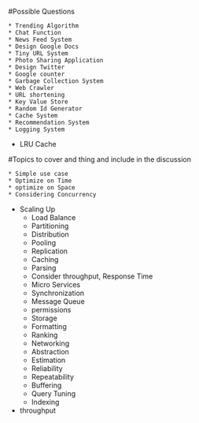 #Possible Questions

	* Trending Algorithm
	* Chat Function
	* News Feed System
	* Design Google Docs
	* Tiny URL System
	* Photo Sharing Application
	* Design Twitter
	* Google counter
	* Garbage Collection System
	* Web Crawler
	* URL shortening
	* Key Value Store
	* Random Id Generator
	* Cache System
	* Recommendation System
	* Logging System
  * LRU Cache

#Topics to cover and thing and include in the discussion

	* Simple use case
	* Optimize on Time
	* optimize on Space
	* Considering Concurrency
  * Scaling Up
	* Load Balance
	* Partitioning
	* Distribution
	* Pooling
	* Replication
	* Caching
	* Parsing
	* Consider throughput, Response Time
	* Micro Services
	* Synchronization
	* Message Queue
	* permissions
	* Storage
	* Formatting
	* Ranking
	* Networking
	* Abstraction
	* Estimation
	* Reliability
	* Repeatability
	* Buffering
	* Query Tuning
	* Indexing
  * throughput
